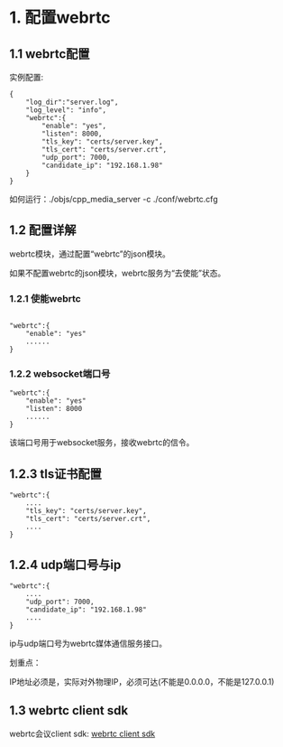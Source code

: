 # 1. 配置webrtc
## 1.1 webrtc配置
实例配置:
```markup
{
    "log_dir":"server.log",
    "log_level": "info",
    "webrtc":{
        "enable": "yes",
        "listen": 8000,
        "tls_key": "certs/server.key",
        "tls_cert": "certs/server.crt",
        "udp_port": 7000,
        "candidate_ip": "192.168.1.98"
    }
}
```

如何运行：./objs/cpp_media_server -c ./conf/webrtc.cfg

## 1.2 配置详解
webrtc模块，通过配置“webrtc”的json模块。

如果不配置webrtc的json模块，webrtc服务为“去使能”状态。
### 1.2.1 使能webrtc
```markup

"webrtc":{
    "enable": "yes"
    ......
}
```

### 1.2.2 websocket端口号
```markup
"webrtc":{
    "enable": "yes"
    "listen": 8000
    ......
}
```
该端口号用于websocket服务，接收webrtc的信令。

## 1.2.3 tls证书配置
```markup
"webrtc":{
    ....
    "tls_key": "certs/server.key",
    "tls_cert": "certs/server.crt",
    ....
}
```

## 1.2.4 udp端口号与ip
```markup
"webrtc":{
    ....
    "udp_port": 7000,
    "candidate_ip": "192.168.1.98"
    ....
}
```
ip与udp端口号为webrtc媒体通信服务接口。


划重点：


IP地址必须是，实际对外物理IP，必须可达(不能是0.0.0.0，不能是127.0.0.1)

## 1.3 webrtc client sdk
webrtc会议client sdk: [webrtc client sdk](https://github.com/runner365/webrtc-client-sdk)